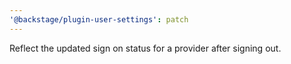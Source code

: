 ```yaml
---
'@backstage/plugin-user-settings': patch
---
```


Reflect the updated sign on status for a provider after signing out.

